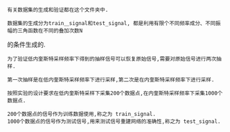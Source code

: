     有关数据集的生成和验证都在这个文件夹中.  
    
    数据集的生成分为train＿signal和test_signal, 都是利用有限个不同频率成分、不同振幅的三角函数在不同的叠加次数N  
的条件生成的.  
    
    为了验证低内奎斯特采样频率下得到的抽样信号可以恢复原始信号,需要对原始信号进行两次抽样.  
    
    第一次抽样是在低内奎斯特采样频率下进行采样,第二次是在内奎斯特采样频率下进行采样.  
    
    按照实验的设计要求在低内奎斯特采样下采集200个数据点,在内奎斯特采样频率下采集1000个数据点.  
    
    200个数据点的信号作为训练数据使用,称之为 train_signal.  
    1000个数据点的信号作为测试信号,用来测试信号重建网络的准确性,称之为 test_signal.  
    
